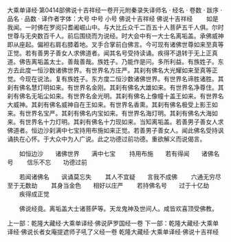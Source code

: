 大乘单译经·第0414部佛说十吉祥经一卷开元附秦录失译师名
· 经名 · 卷数 · 跋序
· 品名 · 品数 · 译作者字体：大号 中号 小号
佛说十吉祥经
佛说十吉祥经
　　如是我闻。一时佛在罗阅只耆阇崛山中。与大比丘众千二百五十人菩萨五千人俱。尔时世尊与无央数百千人。前后围绕而为说经。时大会中有一大士名离垢盖。承佛威神即从座起。偏袒右肩右膝着地。叉手合掌前白佛言。今可现有诸佛世尊如来至真等正觉。若有善男子善女人求佛道者。闻其名号受持读诵。疾得不退转于无上正真道。佛告离垢盖太士。善哉善哉。族姓子。乃能作是问。多所利益。有族姓子。东方去此度一恒沙数诸佛世界。有世界名方庄严。其刹有佛名大光耀如来至真等正觉。今现在说法。复有族姓子。东方度二恒沙数诸佛世界。有世界名谛胜诸胜。其刹有佛名慧灯明如来。有世界名金刚。其刹有佛名大雄如来。有世界名净尊住。其刹有佛名无垢尘如来。有世界名金光明。其刹有佛名上像幢十盖王如来。有世界名大威神。其刹有佛名威神自在王如来。有世界名香熏。其刹有佛名极受上影王如来。有世界名宝严。其刹有佛名内宝如来。有世界名海灯明。其刹有佛名大海如来。有世界名十力灯明。其刹有佛名十力现如来。当知离垢盖。若善男子善女人求佛道者。恒边沙刹满中七宝持用布施如来正觉。若善男子善女人。闻此佛名受持讽诵执在心怀。于大众中为人广说。此之功德过前功德。重欲解义而说偈言。

　　如恒边沙　　诸佛世界　　满中七宝
　　持用布施　　若有得闻　　诸佛名号
　　信乐不忘　　功德过前

　　若闻诸佛名　　讽诵莫忘失
　　其人不宜疑　　言我不成佛
　　六通无穷尽　　至于无数劫
　　其身当金色　　相好以庄严
　　若持佛名号　　过于十亿劫
　　疾得成正觉

　　佛说经竟。离垢盖大士诸菩萨等。天龙鬼神及世间人。咸皆欢喜顶受佛教。

上一部：乾隆大藏经·大乘单译经·佛说萨罗国经一卷
下一部：乾隆大藏经·大乘单译经·佛说长者女庵提遮师子吼了义经一卷
乾隆大藏经·大乘单译经·佛说十吉祥经